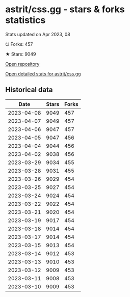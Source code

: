 # astrit/css.gg - stars & forks statistics

Stats updated on Apr 2023, 08

☋ Forks: 457

★ Stars: 9049

[Open repository](https://github.com/astrit/css.gg)

[Open detailed stats for astrit/css.gg](https://reviewgithub.com/rep/astrit/css.gg)

## Historical data
| Date | Stars | Forks |
|------|-------|-------|
| 2023-04-08 | 9049 | 457 | 
| 2023-04-07 | 9049 | 457 | 
| 2023-04-06 | 9047 | 457 | 
| 2023-04-05 | 9047 | 456 | 
| 2023-04-04 | 9044 | 456 | 
| 2023-04-02 | 9038 | 456 | 
| 2023-03-29 | 9034 | 455 | 
| 2023-03-28 | 9031 | 455 | 
| 2023-03-26 | 9029 | 454 | 
| 2023-03-25 | 9027 | 454 | 
| 2023-03-24 | 9024 | 454 | 
| 2023-03-22 | 9022 | 454 | 
| 2023-03-21 | 9020 | 454 | 
| 2023-03-19 | 9017 | 454 | 
| 2023-03-18 | 9014 | 454 | 
| 2023-03-17 | 9014 | 454 | 
| 2023-03-15 | 9013 | 454 | 
| 2023-03-14 | 9012 | 453 | 
| 2023-03-13 | 9010 | 453 | 
| 2023-03-12 | 9009 | 453 | 
| 2023-03-11 | 9008 | 453 | 
| 2023-03-10 | 9009 | 453 | 

